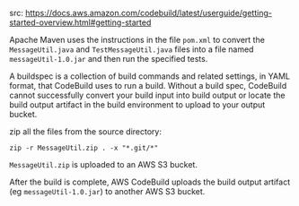 src: https://docs.aws.amazon.com/codebuild/latest/userguide/getting-started-overview.html#getting-started

Apache Maven uses the instructions in the file `pom.xml` to convert the `MessageUtil.java` and `TestMessageUtil.java` files into a file named `messageUtil-1.0.jar` and then run the specified tests.

A buildspec is a collection of build commands and related settings, in YAML format, that CodeBuild uses to run a build. Without a build spec, CodeBuild cannot successfully convert your build input into build output or locate the build output artifact in the build environment to upload to your output bucket.

zip all the files from the source directory:
```
zip -r MessageUtil.zip . -x "*.git/*"
```

`MessageUtil.zip` is uploaded to an AWS S3 bucket.

After the build is complete, AWS CodeBuild uploads the build output artifact (eg `messageUtil-1.0.jar`) to another AWS S3 bucket.
